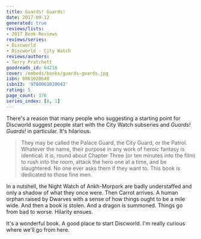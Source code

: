 ```yaml
---
title: Guards! Guards!
date: 2017-09-12
generated: true
reviews/lists:
- 2017 Book Reviews
reviews/series:
- Discworld
- Discworld - City Watch
reviews/authors:
- Terry Pratchett
goodreads_id: 64216
cover: /embeds/books/guards-guards.jpg
isbn: 0061020648
isbn13: '9780061020643'
rating: 5
page_count: 376
series_index: [8, 1]
---
```

There's a reason that many people who suggesting a starting point for Discworld suggest people start with the City Watch subseries and _Guards! Guards!_ in particular. It's hilarious.  

> They may be called the Palace Guard, the City Guard, or the Patrol. Whatever the name, their purpose in any work of heroic fantasy is identical: it is, round about Chapter Three (or ten minutes into the film) to rush into the room, attack the hero one at a time, and be slaughtered. No one ever asks them if they want to. This book is dedicated to those fine men.

<!--more-->

In a nutshell, the Night Watch of Ankh-Morpork are badly understaffed and only a shadow of what they once were. Then Carrot arrives. A human orphan raised by Dwarves with a sense of how things ought to be a mile wide. And then a book is stolen. And a dragon is summoned. Things go from bad to worse. Hilarity ensues.  

It's a wonderful book. A good place to start Discworld. I'm really curious where we'll go from here.